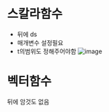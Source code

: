 # 스칼라함수
  * 뒤에 ds
  * 매개변수 설정필요
  * t의범위도 정해주어야함
![image](https://github.com/creepereye1204/TIL/assets/112455232/269f0a5b-4b89-4bd7-98f2-260839b9264f)

# 벡터함수
뒤에 암것도 없음

